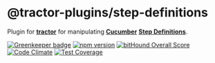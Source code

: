 # @tractor-plugins/step-definitions

Plugin for [**tractor**](https://github.com/TradeMe/tractor) for manipulating  [**Cucumber**](https://github.com/cucumber/cucumber) [**Step Definitions**](https://github.com/cucumber/cucumber/wiki/Step-Definitions).

[![Greenkeeper badge](https://badges.greenkeeper.io/phenomnomnominal/tractor-plugin-step-definitions.svg)](https://greenkeeper.io/)
[![npm version](https://img.shields.io/npm/v/@tractor-plugins/step-definitions.svg)](https://www.npmjs.com/package/@tractor-plugins/step-definitions)
[![bitHound Overall Score](https://www.bithound.io/github/phenomnomnominal/tractor-plugin-step-definitions/badges/score.svg)](https://www.bithound.io/github/phenomnomnominal/tractor-plugin-step-definitions)
[![Code Climate](https://codeclimate.com/github/phenomnomnominal/tractor-plugin-step-definitions/badges/gpa.svg)](https://codeclimate.com/github/phenomnomnominal/tractor-plugin-step-definitions)
[![Test Coverage](https://codeclimate.com/github/phenomnomnominal/tractor-plugin-step-definitions/coverage.svg)](https://codeclimate.com/github/phenomnomnominal/tractor-plugin-step-definitions/coverage)
